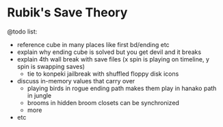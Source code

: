 # Rubik's Save Theory

@todo list:

- reference cube in many places like first bd/ending etc
- explain why ending cube is solved but you get devil and it breaks
- explain 4th wall break with save files (x spin is playing on timeline, y spin is swapping saves)
  - tie to konpeki jailbreak with shuffled floppy disk icons
- discuss in-memory values that carry over
  - playing birds in rogue ending path makes them play in hanako path in jungle
  - brooms in hidden broom closets can be synchronized
  - more
- etc
